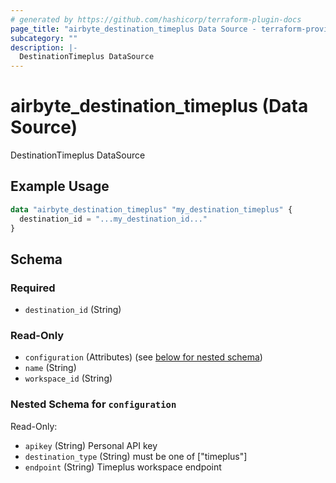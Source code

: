 ```yaml
---
# generated by https://github.com/hashicorp/terraform-plugin-docs
page_title: "airbyte_destination_timeplus Data Source - terraform-provider-airbyte"
subcategory: ""
description: |-
  DestinationTimeplus DataSource
---
```


# airbyte_destination_timeplus (Data Source)

DestinationTimeplus DataSource

## Example Usage

```terraform
data "airbyte_destination_timeplus" "my_destination_timeplus" {
  destination_id = "...my_destination_id..."
}
```

<!-- schema generated by tfplugindocs -->
## Schema

### Required

- `destination_id` (String)

### Read-Only

- `configuration` (Attributes) (see [below for nested schema](#nestedatt--configuration))
- `name` (String)
- `workspace_id` (String)

<a id="nestedatt--configuration"></a>
### Nested Schema for `configuration`

Read-Only:

- `apikey` (String) Personal API key
- `destination_type` (String) must be one of ["timeplus"]
- `endpoint` (String) Timeplus workspace endpoint



